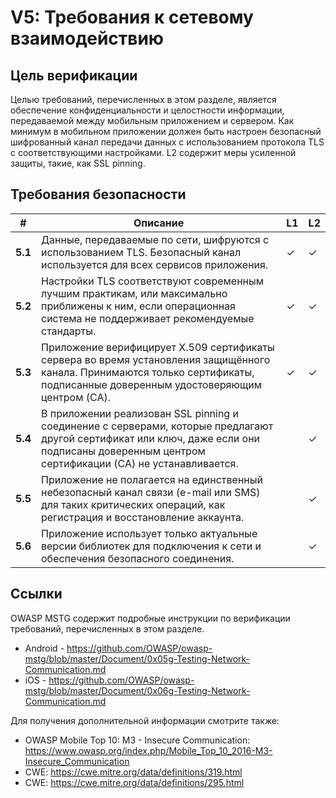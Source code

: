 # V5: Требования к сетевому взаимодействию

## Цель верификации

Целью требований, перечисленных в этом разделе, является обеспечение конфиденциальности и целостности информации, передаваемой между мобильным приложением и сервером. Как минимум в мобильном приложении должен быть настроен безопасный шифрованный канал передачи данных с использованием протокола TLS с соответствующими настройками. L2 содержит меры усиленной защиты, такие, как SSL pinning.

## Требования безопасности

| # | Описание | L1 | L2 |
| --- | --- | --- | --- |
| **5.1** | Данные, передаваемые по сети, шифруются с использованием TLS. Безопасный канал используется для всех сервисов приложения. | ✓ | ✓ |
| **5.2** | Настройки TLS соответствуют современным лучшим практикам, или максимально приближены к ним, если операционная система не поддерживает рекомендуемые стандарты. | ✓ | ✓ |
| **5.3** | Приложение верифицирует X.509 сертификаты сервера во время установления защищённого канала. Принимаются только сертификаты, подписанные доверенным удостоверяющим центром (CA). | ✓ | ✓ |
| **5.4** | В приложении реализован SSL pinning и соединение с серверами, которые предлагают другой сертификат или ключ, даже если они подписаны доверенным центром сертификации (CA) не устанавливается. |   | ✓ |
| **5.5** | Приложение не полагается на единственный небезопасный канал связи (e-mail или SMS) для таких критических операций, как регистрация и восстановление аккаунта. |  | ✓ |
| **5.6** | Приложение использует только актуальные версии библиотек для подключения к сети и обеспечения безопасного соединения. |  | ✓ |

<div style="page-break-after: always;"></div>

## Ссылки

OWASP MSTG содержит подробные инструкции по верификации требований, перечисленных в этом разделе.

- Android - https://github.com/OWASP/owasp-mstg/blob/master/Document/0x05g-Testing-Network-Communication.md
- iOS - https://github.com/OWASP/owasp-mstg/blob/master/Document/0x06g-Testing-Network-Communication.md

Для получения дополнительной информации смотрите также:

- OWASP Mobile Top 10: M3 - Insecure Communication: https://www.owasp.org/index.php/Mobile_Top_10_2016-M3-Insecure_Communication
- CWE: https://cwe.mitre.org/data/definitions/319.html
- CWE: https://cwe.mitre.org/data/definitions/295.html
